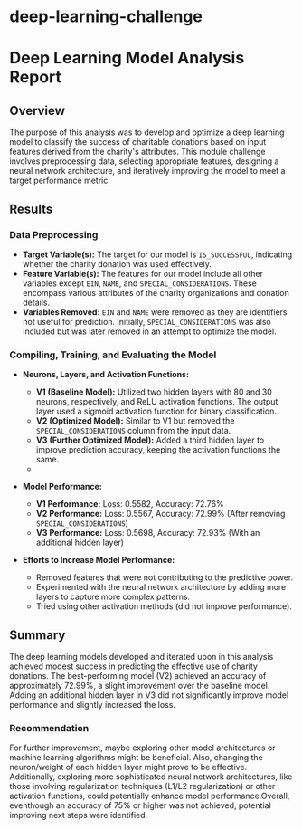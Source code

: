 # deep-learning-challenge
 
# Deep Learning Model Analysis Report

## Overview

The purpose of this analysis was to develop and optimize a deep learning model to classify the success of charitable donations based on input features derived from the charity's attributes. This module challenge involves preprocessing data, selecting appropriate features, designing a neural network architecture, and iteratively improving the model to meet a target performance metric.

## Results

### Data Preprocessing

- **Target Variable(s):** The target for our model is `IS_SUCCESSFUL`, indicating whether the charity donation was used effectively.
- **Feature Variable(s):** The features for our model include all other variables except `EIN`, `NAME`, and `SPECIAL_CONSIDERATIONS`. These encompass various attributes of the charity organizations and donation details.
- **Variables Removed:** `EIN` and `NAME` were removed as they are identifiers not useful for prediction. Initially, `SPECIAL_CONSIDERATIONS` was also included but was later removed in an attempt to optimize the model.

### Compiling, Training, and Evaluating the Model

- **Neurons, Layers, and Activation Functions:** 
    - **V1 (Baseline Model):** Utilized two hidden layers with 80 and 30 neurons, respectively, and ReLU activation functions. The output layer used a sigmoid activation function for binary classification.
    - **V2 (Optimized Model):** Similar to V1 but removed the `SPECIAL_CONSIDERATIONS` column from the input data.
    - **V3 (Further Optimized Model):** Added a third hidden layer to improve prediction accuracy, keeping the activation functions the same.
    - 

- **Model Performance:**
    - **V1 Performance:** Loss: 0.5582, Accuracy: 72.76%
    - **V2 Performance:** Loss: 0.5567, Accuracy: 72.99% (After removing `SPECIAL_CONSIDERATIONS`)
    - **V3 Performance:** Loss: 0.5698, Accuracy: 72.93% (With an additional hidden layer)

- **Efforts to Increase Model Performance:** 
    - Removed features that were not contributing to the predictive power.
    - Experimented with the neural network architecture by adding more layers to capture more complex patterns.
    - Tried using other activation methods (did not improve performance).
    
## Summary

The deep learning models developed and iterated upon in this analysis achieved modest success in predicting the effective use of charity donations. The best-performing model (V2) achieved an accuracy of approximately 72.99%, a slight improvement over the baseline model. Adding an additional hidden layer in V3 did not significantly improve model performance and slightly increased the loss.

### Recommendation

For further improvement, maybe exploring other model architectures or machine learning algorithms might be beneficial. Also, changing the neuron/weight of each hidden layer might prove to be effective. Additionally, exploring more sophisticated neural network architectures, like those involving regularization techniques (L1/L2 regularization) or other activation functions, could potentially enhance model performance.Overall, eventhough an accuracy of 75% or higher was not achieved, potential improving next steps were identified. 

